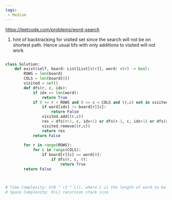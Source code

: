 ```yaml
---
tags:
 - Medium
---
```


https://leetcode.com/problems/word-search

1. hint of backtracking for visited set since the search will not be on shortest path. Hence usual bfs with only additions to visited will not work

```python

class Solution:
    def exist(self, board: List[List[str]], word: str) -> bool:
        ROWS = len(board)
        COLS = len(board[0])
        visited = set()
        def dfs(r, c, idx):
            if idx == len(word):
                return True
            if 0 <= r < ROWS and 0 <= c < COLS and (r,c) not in visited:
                if word[idx] != board[r][c]:
                    return False
                visited.add((r,c))
                res = dfs(r+1, c, idx+1) or dfs(r-1, c, idx+1) or dfs(r, c+1, idx+1) or dfs(r, c-1, idx+1)
                visited.remove((r,c))
                return res
            return False
            
        for r in range(ROWS):
            for c in range(COLS):
                if board[r][c] == word[0]:
                    if dfs(r, c, 0):
                        return True
        return False



# Time Complexity: O(N ^ (3 ^ L)), where L is the length of word to be searched and N is the number of cells on the board
# Space Complexity: O(L) recursion stack size
```